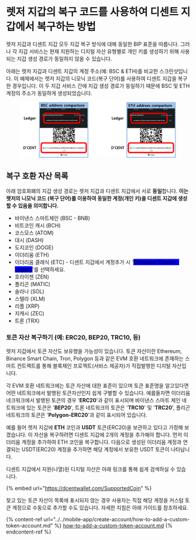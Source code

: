 # 렛저 지갑의 복구 코드를 사용하여 디센트 지갑에서 복구하는 방법

렛저 지갑과 디센트 지갑 모두 지갑 복구 방식에 대해 동일한 BIP 표준을 따릅니다. 그러나 각 지갑 서비스는 현재 지원하는 디지털 자산 유형별로 개인 키를 생성하기 위해 사용되는 지갑 생성 경로가 동일하지 않을 수 있습니다.

아래는 렛저 지갑과 디센트 지갑의 계정 주소(예: BSC & ETH)를 비교한 스크린샷입니다. 이 예제에서는 렛저 지갑의 니모닉 코드(복구 단어)를 사용하여 디센트 지갑을 복구한  경우입니다. 이 두 지갑 서비스 간에 지갑 생성 경로가 동일하기 때문에 BSC 및 ETH 계정의 주소가 동일하게 생성되었습니다.

<figure><img src="../../.gitbook/assets/그림2 (1).png" alt=""><figcaption></figcaption></figure>

## 복구 호환 자산 목록&#x20;

아래 암호화폐의 지갑 생성 경로는 렛저 지갑과 디센트 지갑에서 서로 **동일**합니다. **이는 렛저의 니모닉 코드 (복구 단어)를 이용하여 동일한 계정(개인 키)을 디센트 지갑에 생성할 수 있음을 의미합니다.**&#x20;

* 바이낸스 스마트체인 (BSC - BNB)
* 비트코인 캐시 (BCH)&#x20;
* 코스모스 (ATOM)&#x20;
* 대시 (DASH)&#x20;
* 도지코인 (DOGE)&#x20;
* 이더리움 (ETH)&#x20;
* 이더리움 클래식 (ETC) - 디센트 지갑에서 계정추가 시 '<mark style="background-color:blue;">Ethereum Classic - Legacy</mark>'를 선택하세요.&#x20;
* 호라이젠 (ZEN)&#x20;
* 폴리곤 (MATIC)&#x20;
* 솔라나 (SOL)&#x20;
* 스텔라 (XLM)&#x20;
* 리플 (XRP)&#x20;
* 지캐시 (ZEC)&#x20;
* 트론 (TRX)

### 토큰 자산 복구하기 (예: ERC20, BEP20, TRC10, 등)

렛저 지갑에서 토큰 자산도 보유했을 가능성이 있습니다. 토큰 자산이란 Ethereum, Binance Smart Chain, Tron, Polygon 등과 같은 EVM 호환 네트워크에 존재하는 스마트 컨트랙트를 통해 블록체인 프로젝트(서비스 제공자)가 직접발행한 디지털 자산입니다.

각 EVM 호환 네트워크에는 토큰 자산에 대한 표준이 있으며 토큰 표준명을 알고있다면 어떤 네트워크에서 발행된 토큰자산인지 쉽게 구별할 수 있습니다. 예를들자면 이더리움 네크워크에서 발행된 토큰의 경우 '**ERC20**'과 같이 표시되며 바이낸스 스마트 체인 네트워크에 있는 토큰은 '**BEP20**', 트론 네트워크의 토큰은 '**TRC10**' 및 '**TRC20**', 폴리곤 네트워크의 토큰은 '**Polygon-ERC20**'과 같이 표시되어 있습니다.

예를 들어 렛저 지갑에 **ETH** 코인과 **USDT** 토큰(ERC20)을 보관하고 있다고 가정해 보겠습니다. 이 자산을 복구하려면 디센트 지갑에 2개의 계정을 추가해야 합니다. 먼저 이더리움 계정을 추가하여 ETH 코인을 복구합니다. 다음으로 생성된 이더리움 계정과 연결되는 USDT(ERC20) 계정을 추가하면 해당 계정에서 보유한 USDT 토큰이 나타납니다. &#x20;

디센트 지갑에서 지원(나열)된 디지털 자산은 아래 링크를 통해 쉽게 검색하실 수 있습니다.

{% embed url="https://dcentwallet.com/SupportedCoin" %}

찾고 있는 토큰 자산이 목록에 표시되지 않는 경우 사용자는 직접 해당 계정을 커스텀 토큰 계정으로 수동으로 추가할 수도 있습니다. 자세한 지침은 아래 가이드를 참조하세요.

{% content-ref url="../../mobile-app/create-account/how-to-add-a-custom-token-account.md" %}
[how-to-add-a-custom-token-account.md](../../mobile-app/create-account/how-to-add-a-custom-token-account.md)
{% endcontent-ref %}
